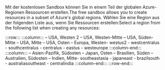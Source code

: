 <span data-ttu-id="1174a-101">Mit der kostenlosen Sandbox können Sie in einem Teil der globalen Azure-Regionen Ressourcen erstellen.</span><span class="sxs-lookup"><span data-stu-id="1174a-101">The free sandbox allows you to create resources in a subset of Azure's global regions.</span></span> <span data-ttu-id="1174a-102">Wählen Sie eine Region aus der folgenden Liste aus, wenn Sie Ressourcen erstellen:</span><span class="sxs-lookup"><span data-stu-id="1174a-102">Select a region from the following list when creating any resources:</span></span>

:::row:::
    :::column:::
        <span data-ttu-id="1174a-103">– USA, Westen 2 – USA, Westen-Mitte – USA, Süden-Mitte – USA, Mitte – USA, Osten – Europa, Westen</span><span class="sxs-lookup"><span data-stu-id="1174a-103">- westus2 - westcentralus - southcentralus - centralus - eastus - westeurope</span></span> :::column-end:::
    :::column:::
        <span data-ttu-id="1174a-104">– Asien-Pazifik, Südosten – Japan, Osten – Brasilien, Süden – Australien, Südosten – Indien, Mitte</span><span class="sxs-lookup"><span data-stu-id="1174a-104">- southeastasia - japaneast - brazilsouth - australiasoutheast - centralindia</span></span> :::column-end:::
:::row-end:::